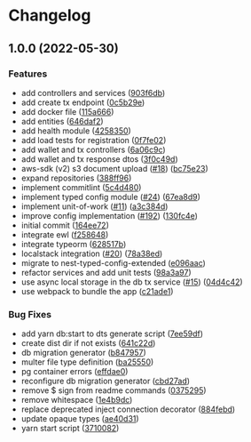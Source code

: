 # Changelog

## 1.0.0 (2022-05-30)


### Features

* add controllers and services ([903f6db](https://github.com/nicolaspearson/nestjs.dellingr/commit/903f6db350c3da9a5f2bc5e7183d78529aa32bbb))
* add create tx endpoint ([0c5b29e](https://github.com/nicolaspearson/nestjs.dellingr/commit/0c5b29e7c5a213a77bbaeb2e1d4d36c151fc574f))
* add docker file ([115a666](https://github.com/nicolaspearson/nestjs.dellingr/commit/115a666db4e389f3249578b7573b9412a94b860a))
* add entities ([646daf2](https://github.com/nicolaspearson/nestjs.dellingr/commit/646daf205866f2fb2b68114a316ae857a00af44d))
* add health module ([4258350](https://github.com/nicolaspearson/nestjs.dellingr/commit/4258350627bc2d080923e4adf32d85ca9680569b))
* add load tests for registration ([0f7fe02](https://github.com/nicolaspearson/nestjs.dellingr/commit/0f7fe022cfa5ee68c4321c3307e155a273a5ffef))
* add wallet and tx controllers ([6a06c9c](https://github.com/nicolaspearson/nestjs.dellingr/commit/6a06c9c682edd531ca3c5caec98424b3dd2d2f5b))
* add wallet and tx response dtos ([3f0c49d](https://github.com/nicolaspearson/nestjs.dellingr/commit/3f0c49d0d3bf2895a39254d463e002d2abb9244b))
* aws-sdk (v2) s3 document upload ([#18](https://github.com/nicolaspearson/nestjs.dellingr/issues/18)) ([bc75e23](https://github.com/nicolaspearson/nestjs.dellingr/commit/bc75e2351df4b0132391562a7a1b1deb9d2da8d5))
* expand repositories ([388ff96](https://github.com/nicolaspearson/nestjs.dellingr/commit/388ff9690db9895658012a005fb706410729b683))
* implement commitlint ([5c4d480](https://github.com/nicolaspearson/nestjs.dellingr/commit/5c4d48031a4cdd9c31fba2bb976477cacb9625be))
* implement typed config module ([#24](https://github.com/nicolaspearson/nestjs.dellingr/issues/24)) ([67ea8d9](https://github.com/nicolaspearson/nestjs.dellingr/commit/67ea8d94ae227fad55a816c7cafd44551bcbc9e1))
* implement unit-of-work ([#11](https://github.com/nicolaspearson/nestjs.dellingr/issues/11)) ([a3c384d](https://github.com/nicolaspearson/nestjs.dellingr/commit/a3c384d93e190fb5de0554ded4ead2908486e9ab))
* improve config implementation ([#192](https://github.com/nicolaspearson/nestjs.dellingr/issues/192)) ([130fc4e](https://github.com/nicolaspearson/nestjs.dellingr/commit/130fc4e964e3379043ceb2c359e7a6c7553e78d9))
* initial commit ([164ee72](https://github.com/nicolaspearson/nestjs.dellingr/commit/164ee72566522213d48b8c02f9d91cfd93c13041))
* integrate ewl ([f258648](https://github.com/nicolaspearson/nestjs.dellingr/commit/f258648df789103fe85e1c5a76386550d407ff51))
* integrate typeorm ([628517b](https://github.com/nicolaspearson/nestjs.dellingr/commit/628517bf295e6d2a14e9be67146b3b349b7798f5))
* localstack integration ([#20](https://github.com/nicolaspearson/nestjs.dellingr/issues/20)) ([78a38ed](https://github.com/nicolaspearson/nestjs.dellingr/commit/78a38edc57123d9bbca897f12fc4fa679be330f6))
* migrate to nest-typed-config-extended ([e096aac](https://github.com/nicolaspearson/nestjs.dellingr/commit/e096aac4bfc50d30c06e577b27cb534c1acef480))
* refactor services and add unit tests ([98a3a97](https://github.com/nicolaspearson/nestjs.dellingr/commit/98a3a970eadb07b03f9e12c52aefe2e9b5abc6cf))
* use async local storage in the db tx service ([#15](https://github.com/nicolaspearson/nestjs.dellingr/issues/15)) ([04d4c42](https://github.com/nicolaspearson/nestjs.dellingr/commit/04d4c427e4cafa1de724523bedde268a91bba468))
* use webpack to bundle the app ([c21ade1](https://github.com/nicolaspearson/nestjs.dellingr/commit/c21ade1b9e542f15d8a040067030abedda9459d8))


### Bug Fixes

* add yarn db:start to dts generate script ([7ee59df](https://github.com/nicolaspearson/nestjs.dellingr/commit/7ee59df593fbf75dad33311718c3418255b83619))
* create dist dir if not exists ([641c22d](https://github.com/nicolaspearson/nestjs.dellingr/commit/641c22dd2caf52413b393a1a81b88d97a958f280))
* db migration generator ([b847957](https://github.com/nicolaspearson/nestjs.dellingr/commit/b84795786a686507d4344e0e5025f0b41b61dd32))
* multer file type definition ([ba25550](https://github.com/nicolaspearson/nestjs.dellingr/commit/ba255506f4891ab1469d84995802f292439ef494))
* pg container errors ([effdae0](https://github.com/nicolaspearson/nestjs.dellingr/commit/effdae0a158152f0f76f66e203309a3a7909ad93))
* reconfigure db migration generator ([cbd27ad](https://github.com/nicolaspearson/nestjs.dellingr/commit/cbd27ade1911b78c7b723e32e5ac33b88f215e23))
* remove $ sign from readme commands ([0375295](https://github.com/nicolaspearson/nestjs.dellingr/commit/037529528c764caae57d91d3a3e65be88306d303))
* remove whitespace ([1e4b9dc](https://github.com/nicolaspearson/nestjs.dellingr/commit/1e4b9dc5a5bdf602688f8087c4cc453804b7c8fa))
* replace deprecated inject connection decorator ([884febd](https://github.com/nicolaspearson/nestjs.dellingr/commit/884febdd08f991374cc88b5e14ecdee2832cd28f))
* update opaque types ([ae40d31](https://github.com/nicolaspearson/nestjs.dellingr/commit/ae40d31cb2f9cab4909b1c2164fcdf427aa06556))
* yarn start script ([3710082](https://github.com/nicolaspearson/nestjs.dellingr/commit/3710082bf15392c58a8f69e3198d87128fb668b1))
